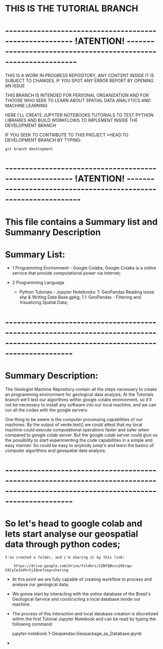 #                                                  THIS IS THE TUTORIAL BRANCH

# ------------------------------------------------------- !ATENTION! --------------------------------------------------------------- #

THIS IS A WORK IN PROGRESS REPOSITORY, ANY CONTENT INSIDE IT IS SUBJECT TO CHANGES, IF YOU SPOT ANY ERROR REPORT BY OPENING AN ISSUE

THIS BRANCH IS INTENDED FOR PERSONAL ORGANIZATION AND FOR THOOSE WHO SEEK TO LEARN ABOUT SPATIAL DATA ANALYTICS AND MACHINE LEARNING

HERE I'LL CREATE JUPYTER NOTEBOOKS TUTORIALS TO TEST PYTHON LIBRARIES AND BUILD WORKFLOWS TO IMPLEMENT INSIDE THE DEVELOPMENT BRANCH

IF YOU SEEK TO CONTRIBUTE TO THIS PROJECT *HEAD TO DEVELOPMENT BRANCH BY TYPING:

	git branch development

# ------------------------------------------------------- !ATENTION! ---------------------------------------------------------------- #

# This file contains a Summary list and Summanry Description

# Summary List:
- 1 Programming Environment - Google Colabs;
	Google Colabs is a online service that provide computational power via internet;

- 2 Programming Language
	- Python
		Tutorials 
			- Jupyter Notebooks:
  				1: GeoPandas Reading loose shp & Writing Data Base.gpkg;
					1.1: GeoPandas - Filtering and Visualizing Spatial Data;
# ----------------------------------------------------------------------------------------------------------------------------------- #

# Summary Description:

The Geologist Machine Repository contain all the steps necessary to create an programming environment for geological data analysis;
At the Tutorials branch we'll test our algorithms within google colabs environment, so it'll not be necessary to install any software
into our local machine, and we can run all the codes with the google servers.

One thing to be awere is the computer processing capabilities of our machines. By the output of verde.test() we could attest that my 
local machine could execute computational operations faster and safer when compared to google colab server.
But the google colab server could give us the possibility to start experimenting the code capabilities in a simple and easy manner.
So could be easy to anybody jump'n and learn the basics of computer algorithms and geospatial data analysis.

# ----------------------------------------------------------------------------------------------------------------------------------- # 

# So let's head to google colab and lets start analyse our geospatial data through python codes;
	
	I've created a folder, and i'm sharing it by this link:
		
		https://drive.google.com/drive/folders/1ZNYQBscv28Srgu-FAlyCwJoVhrXjIOne?usp=sharing
		

 - At this point we are fully capable of creating workflow to process and analyse our geological data;

 - We gonna start by interacting with the online database of the Brasil's Geological Service and constructing a local database inside our machine.

 - The process of this interaction and local database creation is discretized within the first Tutorial Jupyter Notebook and can be read by typing the following command:

	jupyter-notebook 1-Geopandas:Geopackage_as_Database.ipynb
 
 - 
